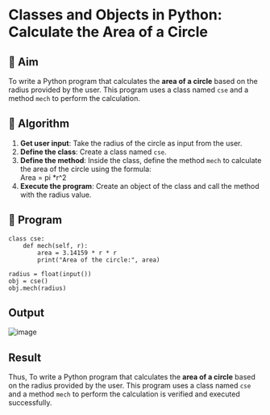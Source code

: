 # Classes and Objects in Python: Calculate the Area of a Circle

## 🎯 Aim
To write a Python program that calculates the **area of a circle** based on the radius provided by the user. This program uses a class named `cse` and a method `mech` to perform the calculation.

## 🧠 Algorithm
1. **Get user input**: Take the radius of the circle as input from the user.
2. **Define the class**: Create a class named `cse`.
3. **Define the method**: Inside the class, define the method `mech` to calculate the area of the circle using the formula:  
   Area = pi *r^2 
4. **Execute the program**: Create an object of the class and call the method with the radius value.

## 🧾 Program
```
class cse:
    def mech(self, r):
        area = 3.14159 * r * r
        print("Area of the circle:", area)

radius = float(input())
obj = cse()
obj.mech(radius)

```
## Output
![image](https://github.com/user-attachments/assets/b3fe9a6d-8b72-4102-ba32-985c87f1f200)

## Result
Thus, To write a Python program that calculates the **area of a circle** based on the radius provided by the user. This program uses a class named `cse` and a method `mech` to perform the calculation is verified and executed successfully.
